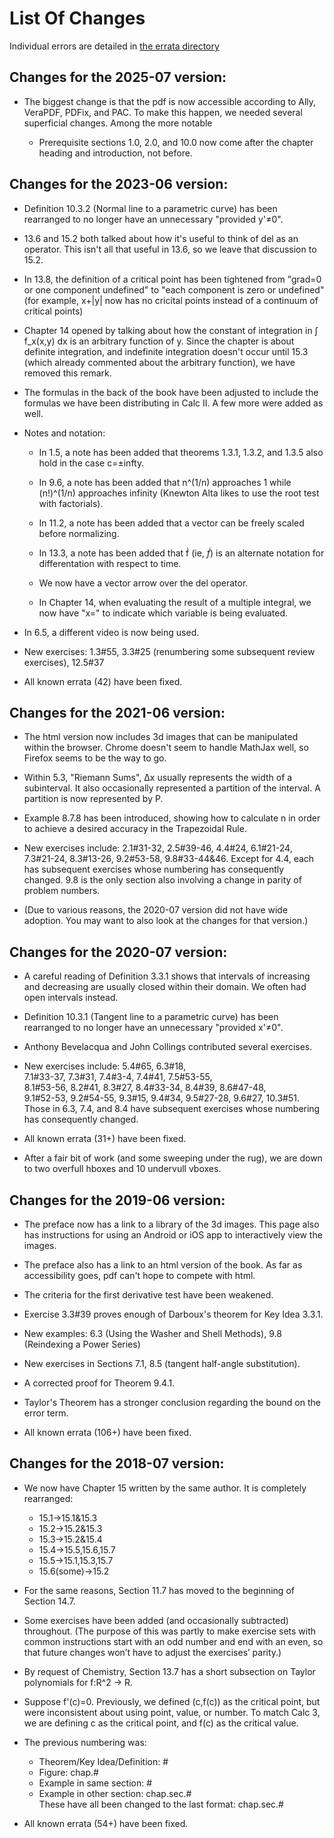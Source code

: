 List Of Changes
=====================

Individual errors are detailed in [the errata directory](errata/)

Changes for the 2025-07 version:
--------------------

* The biggest change is that the pdf is now accessible according to Ally, VeraPDF, PDFix, and PAC.  To make this happen, we needed several superficial changes.  Among the more notable

    * Prerequisite sections 1.0, 2.0, and 10.0 now come after the chapter heading and introduction, not before.

Changes for the 2023-06 version:
--------------------

* Definition 10.3.2 (Normal line to a parametric curve) has been rearranged to no longer have an unnecessary "provided y'≠0".

* 13.6 and 15.2 both talked about how it's useful to think of del as an operator.  This isn't all that useful in 13.6, so we leave that discussion to 15.2.

* In 13.8, the definition of a critical point has been tightened from "grad=0 or one component undefined" to "each component is zero or undefined" (for example, x+|y| now has no cricital points instead of a continuum of critical points)

* Chapter 14 opened by talking about how the constant of integration in ∫ f_x(x,y) dx is an arbitrary function of y.  Since the chapter is about definite integration, and indefinite integration doesn't occur until 15.3 (which already commented about the arbitrary function), we have removed this remark.

* The formulas in the back of the book have been adjusted to include the formulas we have been distributing in Calc II.  A few more were added as well.

* Notes and notation:

	* In 1.5, a note has been added that theorems 1.3.1, 1.3.2, and 1.3.5 also hold in the case c=±infty.

	* In 9.6, a note has been added that n^(1/n) approaches 1 while (n!)^(1/n) approaches infinity (Knewton Alta likes to use the root test with factorials).

	* In 11.2, a note has been added that a vector can be freely scaled before normalizing.

	* In 13.3, a note has been added that ḟ (ie, $\dot f$) is an alternate notation for differentation with respect to time.

	* We now have a vector arrow over the del operator.

	* In Chapter 14, when evaluating the result of a multiple integral, we now have "x=" to indicate which variable is being evaluated.

* In 6.5, a different video is now being used.

* New exercises: 1.3#55, 3.3#25 (renumbering some subsequent review exercises), 12.5#37

* All known errata (42) have been fixed.

Changes for the 2021-06 version:
--------------------

* The html version now includes 3d images that can be manipulated within the browser.  Chrome doesn't seem to handle MathJax well, so Firefox seems to be the way to go.

* Within 5.3, "Riemann Sums", ∆x usually represents the width of a subinterval.  It also occasionally represented a partition of the interval.  A partition is now represented by P.

* Example 8.7.8 has been introduced, showing how to calculate n in order to achieve a desired accuracy in the Trapezoidal Rule.

* New exercises include: 2.1#31-32, 2.5#39-46, 4.4#24, 6.1#21-24, 7.3#21-24, 8.3#13-26, 9.2#53-58, 9.8#33-44&46.
Except for 4.4, each has subsequent exercises whose numbering has consequently changed.  9.8 is the only section also involving a change in parity of problem numbers.

* (Due to various reasons, the 2020-07 version did not have wide adoption.  You may want to also look at the changes for that version.)

Changes for the 2020-07 version:
--------------------

* A careful reading of Definition 3.3.1 shows that intervals of increasing and decreasing are usually closed within their domain.  We often had open intervals instead.

* Definition 10.3.1 (Tangent line to a parametric curve) has been rearranged to no longer have an unnecessary "provided x'≠0".

* Anthony Bevelacqua and John Collings contributed several exercises.

* New exercises include: 5.4#65, 6.3#18,  
  7.1#33-37, 7.3#31, 7.4#3-4, 7.4#41, 7.5#53-55,  
  8.1#53-56, 8.2#41, 8.3#27, 8.4#33-34, 8.4#39, 8.6#47-48,  
  9.1#52-53, 9.2#54-55, 9.3#15, 9.4#34, 9.5#27-28, 9.6#27, 10.3#51.  
  Those in 6.3, 7.4, and 8.4 have subsequent exercises whose numbering has consequently changed.

* All known errata (31+) have been fixed.

* After a fair bit of work (and some sweeping under the rug), we are down to two overfull hboxes and 10 undervull vboxes.

Changes for the 2019-06 version:
--------------------

* The preface now has a link to a library of the 3d images.  This page also has instructions for using an Android or iOS app to interactively view the images.

* The preface also has a link to an html version of the book.  As far as accessibility goes, pdf can't hope to compete with html.

* The criteria for the first derivative test have been weakened.

* Exercise 3.3#39 proves enough of Darboux's theorem for Key Idea 3.3.1.

* New examples: 6.3 (Using the Washer and Shell Methods), 9.8 (Reindexing a Power Series)

* New exercises in Sections 7.1, 8.5 (tangent half-angle substitution).

* A corrected proof for Theorem 9.4.1.

* Taylor's Theorem has a stronger conclusion regarding the bound on the error term.

* All known errata (106+) have been fixed.

Changes for the 2018-07 version:
---------------------

* We now have Chapter 15 written by the same author.  It is completely rearranged:
  * 15.1->15.1&15.3
  * 15.2->15.2&15.3
  * 15.3->15.2&15.4
  * 15.4->15.5,15.6,15.7
  * 15.5->15.1,15.3,15.7
  * 15.6(some)->15.2

* For the same reasons, Section 11.7 has moved to the beginning of Section 14.7.

* Some exercises have been added (and occasionally subtracted) throughout.  (The purpose of this was partly to make exercise sets with common instructions start with an odd number and end with an even, so that future changes won’t have to adjust the exercises’ parity.)

* By request of Chemistry, Section 13.7 has a short subsection on Taylor polynomials for f:R^2 -> R.

* Suppose f'(c)=0. Previously, we defined (c,f(c)) as the critical point, but were inconsistent about using point, value, or number.  To match Calc 3, we are defining c as the critical point, and f(c) as the critical value.

* The previous numbering was:
  * Theorem/Key Idea/Definition: #
  * Figure: chap.#
  * Example in same section: #
  * Example in other section: chap.sec.#  
  These have all been changed to the last format: chap.sec.#

* All known errata (54+) have been fixed.
